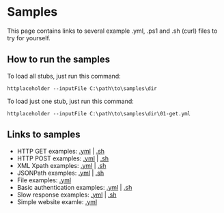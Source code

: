 # Samples

This page contains links to several example .yml, .ps1 and .sh (curl) files to try for yourself.

## How to run the samples

To load all stubs, just run this command:

```
httplaceholder --inputFile C:\path\to\samples\dir
```

To load just one stub, just run this command:

```
httplaceholder --inputFile C:\path\to\samples\dir\01-get.yml
```

## Links to samples

* HTTP GET examples: [.yml](samples/01-get.yml) | [.sh](samples/01-get.sh)
* HTTP POST examples: [.yml](samples/02-post.yml) | [.sh](samples/02-post.sh)
* XML Xpath examples: [.yml](samples/03-xml.yml) | [.sh](samples/03-xml.sh)
* JSONPath examples: [.yml](samples/04-json.yml) | [.sh](samples/04-json.sh)
* File examples: [.yml](samples/05-base64-file.yml)
* Basic authentication examples: [.yml](samples/06-basic-auth.yml) | [.sh](samples/06-basic-auth.sh)
* Slow response examples: [.yml](samples/07-slow-response.yml) | [.sh](samples/07-slow-response.sh)
* Simple website examle: [.yml](samples/simple-site.yml)